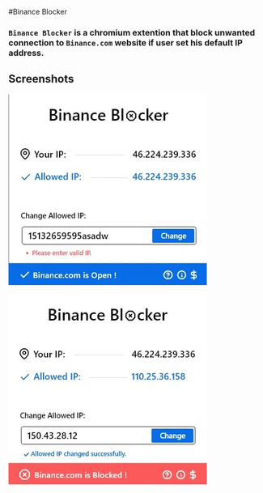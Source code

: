 #Binance Blocker

### `Binance Blocker` is a chromium extention that block unwanted connection to `Binance.com` website if user set his default IP address.

## Screenshots

![Alt text](./screenshots/bb-error.jpg?raw=true "Erro on input")

![Alt text](./screenshots/bb-blocked.jpg?raw=true "Blocked")
